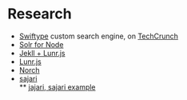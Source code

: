# Research

*   [Swiftype](https://swiftype.com/) custom search engine, on [TechCrunch](http://techcrunch.com/2013/09/27/swiftype-raises-7-5m-from-nea-to-develop-a-smarter-search-engine-for-web-and-mobile-sites/)
*   [Solr for Node](https://github.com/lbdremy/solr-node-client)
*   [Jekll + Lunr.js](https://github.com/slashdotdash/jekyll-lunr-js-search)
*   [Lunr.js](http://lunrjs.com/)
*   [Norch](http://blog.comperiosearch.com/blog/2013/07/05/norch-a-search-engine-for-node-js/)
*   [sajari](http://www.sajari.com/)   
  ** [jajari, sajari example](http://www.jojari.com/job-search/)
